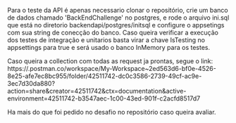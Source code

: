 Para o teste da API é apenas necessario clonar o repositório, crie um banco de dados chamado 'BackEndChallenge' no postgres, e rode o arquivo ini.sql que está no diretorio backendapi/postgres/initsql e configure o appsetings com sua string de conecção do banco.
Caso queira verificar a execução dos testes de integração e unitarios basta virar a chave IsTesting no appsettings para true e será usado o banco InMemory para os testes.

Caso queira a collection com todas as request ja prontas, segue o link: https://.postman.co/workspace/My-Workspace~2ed563d6-bf0e-4526-8e25-afe7ec8bc955/folder/42511742-dc0c3586-2739-49cf-ac9e-3ec7d30da880?action=share&creator=42511742&ctx=documentation&active-environment=42511742-b3547aec-1c00-43ed-901f-c2acfd8517d7

Ha mais do que foi pedido no desafio no repositório caso queira avaliar.
